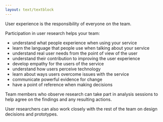 ```yaml
---
layout: text/textblock
---
```


User experience is the responsibility of everyone on the team.


Participation in user research helps your team:
- understand what people experience when using your service
- learn the language that people use when talking about your service
- understand real user needs from the point of view of the user
- understand their contribution to improving the user experience
- develop empathy for the users of the service
- understand how users perceive technology
- learn about ways users overcome issues with the service
- communicate powerful evidence for change
- have a point of reference when making decisions

Team members who observe research can take part in analysis sessions to help agree on the findings and any resulting actions.

User researchers can also work closely with the rest of the team on design decisions and prototypes.

